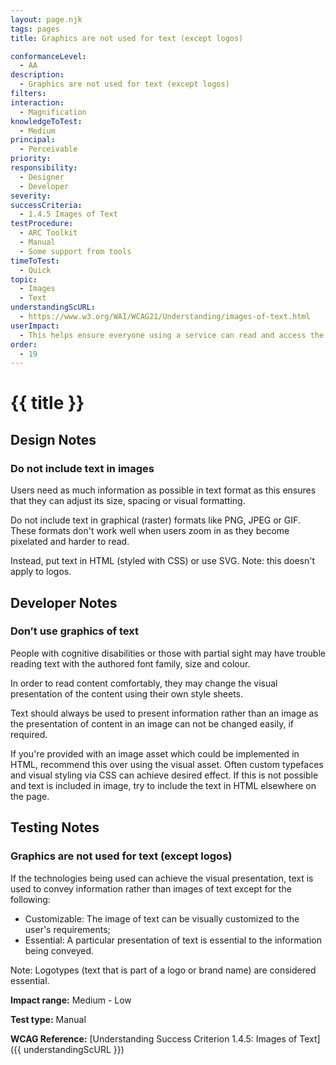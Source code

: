 ```yaml
---
layout: page.njk
tags: pages
title: Graphics are not used for text (except logos)

conformanceLevel:
  - AA
description:
  - Graphics are not used for text (except logos)
filters:
interaction:
  - Magnification
knowledgeToTest:
  - Medium
principal:
  - Perceivable
priority:
responsibility:
  - Designer
  - Developer
severity:
successCriteria:
  - 1.4.5 Images of Text
testProcedure:
  - ARC Toolkit
  - Manual
  - Some support from tools
timeToTest:
  - Quick
topic:
  - Images
  - Text
understandingScURL:
  - https://www.w3.org/WAI/WCAG21/Understanding/images-of-text.html
userImpact:
  - This helps ensure everyone using a service can read and access the information When magnified, text often blurs. In addition, images of text won’t respond to user preferences and customisations – such as changing the colour, language, typeface or spacing.
order:
  - 19
---
```


# {{ title }}

## Design Notes

### Do not include text in images

Users need as much information as possible in text format as this ensures that they can adjust its size, spacing or visual formatting.

Do not include text in graphical (raster) formats like PNG, JPEG or GIF. These formats don't work well when users zoom in as they become pixelated and harder to read.

Instead, put text in HTML (styled with CSS) or use SVG. Note: this doesn't apply to logos.

## Developer Notes

### Don’t use graphics of text

People with cognitive disabilities or those with partial sight may have trouble reading text with the authored font family, size and colour.

In order to read content comfortably, they may change the visual presentation of the content using their own style sheets.

Text should always be used to present information rather than an image as the presentation of content in an image can not be changed easily, if required.

If you're provided with an image asset which could be implemented in HTML, recommend this over using the visual asset. Often custom typefaces and visual styling via CSS can achieve desired effect. If this is not possible and text is included in image, try to include the text in HTML elsewhere on the page.

## Testing Notes

### Graphics are not used for text (except logos)

If the technologies being used can achieve the visual presentation, text is used to convey information rather than images of text except for the following:

- Customizable: The image of text can be visually customized to the user's requirements;
- Essential: A particular presentation of text is essential to the information being conveyed.

Note: Logotypes (text that is part of a logo or brand name) are considered essential.

**Impact range:** Medium - Low

**Test type:** Manual

**WCAG Reference:** [Understanding Success Criterion 1.4.5: Images of Text]({{ understandingScURL }})
